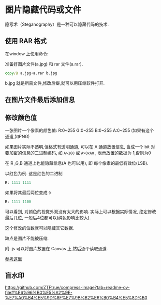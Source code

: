 # 图片隐藏代码或文件

隐写术（Steganography）是一种可以隐藏代码的技术.

## 使用 RAR 格式

在window 上使用命令:

准备好图片文件(a.jpg) 和 rar 文件(a.rar).

```bat
copy/B a.jpg+a.rar b.jpg
```

b.jpg 就是所需文件,修改后缀,就可以用压缩软件打开.

## 在图片文件最后添加信息

## 修改颜色值

一张图片一个像素的颜色值:
R:0~255
G:0~255
B:0~255
A:0~255 (如果有这个通道,如PNG)

如果图片实际不透明,但格式有透明通道, 可以在 A 通道放置信息, 当成一个 bit 对要加密的信息的二进制编码, 如 `A>160` 或 `A>0xA0` , 表示放置的数据为 1,否则为0

在 R ,G,B 通道上也能隐藏信息(A 也可以用), 即 每个像素的最低有效位(LSB).

以红色为例:
这是红色的二进制

```c
R: 1111 1111 
```

如果将其最后两位变成 `0`

```c
R: 1111 1100
```

可以看到, 对颜色的视觉外观没有太大的影响. 实际上可以根据实际情况, 绝定修改最后几位, 一般后4位都可以(纯色影响比较大).

这个修改的位数就可以隐藏其它数据.

缺点是图片不能被压缩.

附: js 可以将图片放置在 Canvas 上,然后逐个读取通道.

[参考这里](https://github.com/ZTFtrue/compress-image?tab=readme-ov-file#%E7%AE%97%E6%B3%95)

## 盲水印

<https://github.com/ZTFtrue/compress-image?tab=readme-ov-file#%E6%96%B0%E5%A2%9E-%E7%A0%B4%E5%9D%8F%E7%9B%B2%E6%B0%B4%E5%8D%B0>